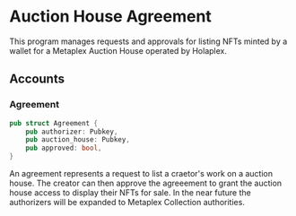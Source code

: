 # Auction House Agreement

This program manages requests and approvals for listing NFTs minted by a wallet for a Metaplex Auction House operated by Holaplex.

## Accounts

### Agreement

```rust
pub struct Agreement {
    pub authorizer: Pubkey,
    pub auction_house: Pubkey,
    pub approved: bool,
}
```

An agreement represents a request to list a craetor's work on a auction house. The creator can then approve the agreeement to grant the auction house access to display their NFTs for sale. In the near future the authorizers will be expanded to Metaplex Collection authorities.

